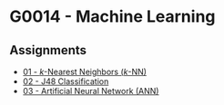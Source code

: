 # G0014 - Machine Learning

## Assignments

- [01 - _k_-Nearest Neighbors (_k_-NN)](./assignments/01%20-%20k-Nearest%20Neighbors%20(k-NN)/)
- [02 - J48 Classification](./assignments/02%20-%20J48/)
- [03 - Artificial Neural Network (ANN)](./assignments/03%20-%20Artificial%20Neural%20Network%20(ANN)/)
